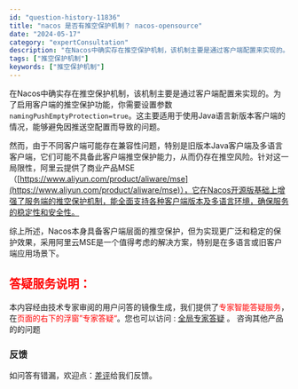 ```yaml
---
id: "question-history-11836"
title: "nacos 是否有推空保护机制？ nacos-opensource"
date: "2024-05-17"
category: "expertConsultation"
description: "在Nacos中确实存在推空保护机制，该机制主要是通过客户端配置来实现的。为了启用客户端的推空保护功能，你需要设置参数 `namingPushEmptyProtection=true`。这主要适用于使用Java语言新版本客户端的情况，能够避免因推送空配置而导致的问题。然而，由于不同客户端可能存在兼容性"
tags: ["推空保护机制"]
keywords: ["推空保护机制"]
---
```


在Nacos中确实存在推空保护机制，该机制主要是通过客户端配置来实现的。为了启用客户端的推空保护功能，你需要设置参数 `namingPushEmptyProtection=true`。这主要适用于使用Java语言新版本客户端的情况，能够避免因推送空配置而导致的问题。

然而，由于不同客户端可能存在兼容性问题，特别是旧版本Java客户端及多语言客户端，它们可能不具备此客户端推空保护能力，从而仍存在推空风险。针对这一局限性，阿里云提供了商业产品MSE（[https://www.aliyun.com/product/aliware/mse](https://www.aliyun.com/product/aliware/mse)），它在Nacos开源版基础上增强了服务端的推空保护机制，能全面支持各种客户端版本及多语言环境，确保服务的稳定性和安全性。

综上所述，Nacos本身具备客户端层面的推空保护，但为实现更广泛和稳定的保护效果，采用阿里云MSE是一个值得考虑的解决方案，特别是在多语言或旧客户端应用场景下。
## <font color="#FF0000">答疑服务说明：</font> 

本内容经由技术专家审阅的用户问答的镜像生成，我们提供了<font color="#FF0000">专家智能答疑服务</font>，在<font color="#FF0000">页面的右下的浮窗”专家答疑“</font>。您也可以访问 : [全局专家答疑](https://opensource.alibaba.com/chatBot) 。 咨询其他产品的的问题

### 反馈
如问答有错漏，欢迎点：[差评](https://ai.nacos.io/user/feedbackByEnhancerGradePOJOID?enhancerGradePOJOId=13816)给我们反馈。
